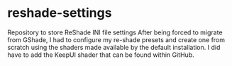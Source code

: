 # reshade-settings
Repository to store ReShade INI file settings
After being forced to migrate from GShade, I had to configure my re-shade presets and create one from scratch using the shaders made available by the default installation. I did have to add the KeepUI shader that can be found within GitHub.
